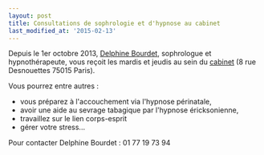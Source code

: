 ```yaml
---
layout: post
title: Consultations de sophrologie et d'hypnose au cabinet
last_modified_at: '2015-02-13'
---
```


Depuis le 1er octobre 2013, [Delphine Bourdet](http://delphinebourdet.com/), sophrologue et hypnothérapeute,
vous reçoit les mardis et jeudis au sein du [cabinet](/Contact) (8 rue Desnouettes 75015 Paris).

Vous pourrez entre autres :

- vous préparez à l'accouchement via l'hypnose périnatale,
- avoir une aide au sevrage tabagique par l'hypnose éricksonienne,
- travaillez sur le lien corps-esprit
- gérer votre stress...

Pour contacter Delphine Bourdet : 01 77 19 73 94

